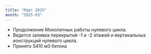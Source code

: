 ```yaml
---
title: "Март 2025"
month: "2025-03"
---
```


- Продолжение Монолитных работы нулевого цикла. 
- Ведется заливка перекрытий -1 и -2 этажей и вертикальных конструкций нулевого цикла.
- Принято 5410 м3 бетона